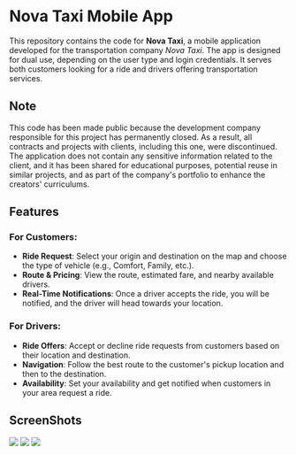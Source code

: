 # Nova Taxi Mobile App

This repository contains the code for **Nova Taxi**, a mobile application developed for the transportation company *Nova Taxi*. The app is designed for dual use, depending on the user type and login credentials. It serves both customers looking for a ride and drivers offering transportation services.

## Note
This code has been made public because the development company responsible for this project has permanently closed.
As a result, all contracts and projects with clients, including this one, were discontinued.
The application does not contain any sensitive information related to the client, and it has been shared for educational purposes, potential reuse in similar projects, and as part of the company's portfolio to enhance the creators' curriculums.


## Features

### For Customers:
- **Ride Request**: Select your origin and destination on the map and choose the type of vehicle (e.g., Comfort, Family, etc.).
- **Route & Pricing**: View the route, estimated fare, and nearby available drivers.
- **Real-Time Notifications**: Once a driver accepts the ride, you will be notified, and the driver will head towards your location.

### For Drivers:
- **Ride Offers**: Accept or decline ride requests from customers based on their location and destination.
- **Navigation**: Follow the best route to the customer's pickup location and then to the destination.
- **Availability**: Set your availability and get notified when customers in your area request a ride.

## ScreenShots
<img src="https://github.com/QNecesitas/NovaTaxi/blob/main/ScreenShots/novataxi_2.png">
<img src="https://github.com/QNecesitas/NovaTaxi/blob/main/ScreenShots/novataxi_3.png">
<img src="https://github.com/QNecesitas/NovaTaxi/blob/main/ScreenShots/novataxi_1.png">
